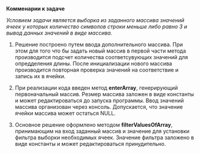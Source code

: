 **Комменарии к задаче**

*Условием задачи является выборка из заданного массива значений ячеек у которых количество символов строки меньше либо равно 3 и вывод данных значений в виде массива.*

1. Решение построено путем ввода дополнительного массива. При этом для того что бы задать новый массив в первой части метода производится подсчет количества соответсувующих значений для опредделения длины. После инициализации нового массива производится повторная проверка значений на соответствие и запись их в ячейки.

2. При реализации кода введен метод **enterArray**, генерирующий первоначальный массив. Резмер массива заложен в виде константы и может редактироваться до запуска программы. Ввод значений массива организован через консоль. Допускается, что значение ячейки массива может остаться NULL.

3. Основное решение оформлено методом **filterValuesOfArray**, принимающим на вход заданный массив и значение для установки фильтра выборки необходимых ячеек. Значение фильтра заложено в виде константы и может редактироваться принудительно.